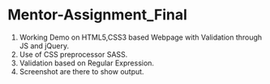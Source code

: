 # Mentor-Assignment_Final

1. Working Demo on HTML5,CSS3 based Webpage with Validation through JS and jQuery.
2. Use of CSS preprocessor SASS.
3. Validation based on Regular Expression.
4. Screenshot are there to show output.
